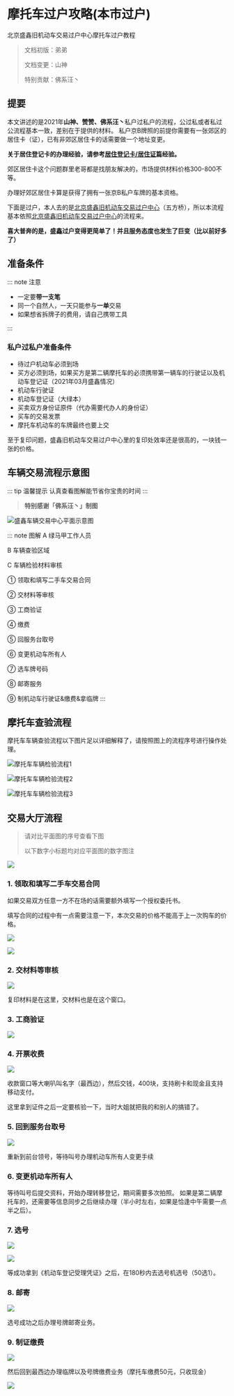 # 摩托车过户攻略(本市过户)

北京盛鑫旧机动车交易过户中心摩托车过户教程

> 文档初版：弟弟
> 
> 文档变更：山神
> 
> 特别贡献：佛系汪丶

## 提要

本文讲述的是2021年**山神、赞赞、佛系汪丶**私户过私户的流程，公过私或者私过公流程基本一致，差别在于提供的材料。
私户京B牌照的前提你需要有一张郊区的居住卡（证），已有非郊区居住卡的话需要做一个地址变更。

**关于居住登记卡的办理经验，请参考[居住登记卡/居住证](/driver-license/tmpid.html)篇经验。**

郊区居住卡这个问题群里老哥都是找朋友解决的，市场提供材料价格300-800不等。

办理好郊区居住卡算是获得了拥有一张京B私户车牌的基本资格。

下面是过户，本人去的是[北京盛鑫旧机动车交易过户中心](https://ditu.amap.com/place/B0FFI906F0)（五方桥），所以本流程基本依照[北京盛鑫旧机动车交易过户中心](https://ditu.amap.com/place/B0FFI906F0)的流程来。

**喜大普奔的是，盛鑫过户变得更简单了！并且服务态度也发生了巨变（比以前好多了）**


## 准备条件

::: note 注意

- 一定要**带一支笔**
- 同一个自然人，一天只能参与**一单**交易
- 如果想省拆牌子的费用，请自己携带工具

:::
### 私户过私户准备条件

- 待过户机动车必须到场
- 买方必须到场，如果买方是第二辆摩托车的必须携带第一辆车的行驶证以及机动车登记证（2021年03月盛鑫情况）
- 机动车行驶证
- 机动车登记证（大绿本）
- 买卖双方身份证原件（代办需要代办人的身份证）
- 买车的交易发票
- 摩托车机动车的车牌最终也要上交

至于复印问题，盛鑫旧机动车交易过户中心里的复印处效率还是很高的，一块钱一张的价格。

## 车辆交易流程示意图

::: tip 温馨提示
认真查看图解能节省你宝贵的时间
:::

> **特别感谢「佛系汪丶」制图**

![盛鑫车辆交易中心平面示意图](https://gitee.com/zhou/MoYouClubPic/raw/master/20210401161119.jpg)

::: note 图解
A 绿马甲工作人员

B 车辆查验区域

C 车辆检验材料审核

① 领取和填写二手车交易合同

② 交材料等审核

③ 工商验证

④ 缴费

⑤ 回服务台取号

⑥ 变更机动车所有人

⑦ 选车牌号码

⑧ 邮寄服务

⑨ 制机动车行驶证&缴费&拿临牌
:::

##  摩托车查验流程

摩托车车辆查验流程以下图片足以详细解释了，请按照图上的流程序号进行操作处理。

![摩托车车辆检验流程1](https://gitee.com/zhou/MoYouClubPic/raw/master/20210401161158.jpg)

![摩托车车辆检验流程2](https://gitee.com/zhou/MoYouClubPic/raw/master/20210401161212.jpg)

![摩托车车辆检验流程3](https://gitee.com/zhou/MoYouClubPic/raw/master/20210401161224.jpg)


## 交易大厅流程

> 请对比平面图的序号查看下图
> 
> 以下数字小标题均对应平面图的数字图注

![](https://gitee.com/zhou/MoYouClubPic/raw/master/20210401161236.jpg)

### 1. 领取和填写二手车交易合同

如果交易双方任意一方不在场的话需要额外填写一个授权委托书。

填写合同的过程中有一点需要注意一下，本次交易的价格不能高于上一次购车的价格。

![](https://gitee.com/zhou/MoYouClubPic/raw/master/20210401161252.jpg)

![](https://gitee.com/zhou/MoYouClubPic/raw/master/20210401161307.jpg)

### 2. 交材料等审核

![](https://gitee.com/zhou/MoYouClubPic/raw/master/20210401161316.jpg)

复印材料是在这里，交材料也是在这个窗口。

### 3. 工商验证

![](https://gitee.com/zhou/MoYouClubPic/raw/master/20210401161326.jpg)

### 4. 开票收费

![](https://gitee.com/zhou/MoYouClubPic/raw/master/20210401161339.jpg)

收款窗口等大喇叭叫名字（最西边），然后交钱，400块，支持刷卡和现金且支持移动支付。

这里拿到证件之后一定要核验一下，当时大姐就把我的和别人的搞错了。

### 5. 回到服务台取号

![](https://gitee.com/zhou/MoYouClubPic/raw/master/20210401161354.jpg)

重新到前台领号，等待叫号办理机动车所有人变更手续

### 6. 变更机动车所有人

等待叫号后提交资料，开始办理转移登记，期间需要多次拍照。
如果是第二辆摩托车的，还需要等信息同步之后继续办理（半小时左右，如果是恰逢中午需要一点半之后）。

### 7. 选号

![](https://gitee.com/zhou/MoYouClubPic/raw/master/20210401161405.jpg)

![](https://gitee.com/zhou/MoYouClubPic/raw/master/20210401161736.jpg)

等成功拿到《机动车登记受理凭证》之后，在180秒内去选号机选号（50选1）。

### 8. 邮寄

![](https://gitee.com/zhou/MoYouClubPic/raw/master/20210401161533.jpg)

选号成功之后办理号牌邮寄业务。

### 9. 制证缴费
![](https://gitee.com/zhou/MoYouClubPic/raw/master/20210401161545.jpg)

然后回到最西边办理临牌以及号牌缴费业务（摩托车缴费50元，只收现金）

![](https://gitee.com/zhou/MoYouClubPic/raw/master/20210401161813.jpg)